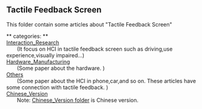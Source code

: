 ## Tactile Feedback Screen ##

This folder contain some articles about "Tactile Feedback Screen"
  
** categories: **      
[Interaction_Research](#)  
&ensp;&ensp;&ensp;&ensp;(It focus on HCI in tactile feedback screen such as driving,use experience,visually impaired...)  
[Hardware_Manufacturing](#)   
&ensp;&ensp;&ensp;&ensp;(Some paper about the hardware. )  
[Others](#)    
&ensp;&ensp;&ensp;&ensp;(Some paper about the HCI in phone,car,and so on. These articles have some connection with tactile feedback. )  
[Chinese_Version](#)  
&ensp;&ensp;&ensp;&ensp;Note: [Chinese_Version folder](#) is Chinese version.

